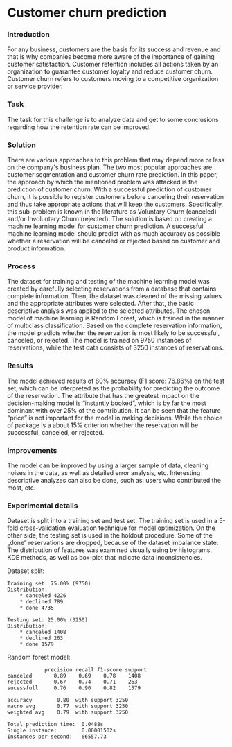 # Customer churn prediction

### Introduction
For any business, customers are the basis for its success and revenue and that is why companies become more aware of the importance of gaining customer satisfaction. Customer retention includes all actions taken by an organization to guarantee customer loyalty and reduce customer churn. Customer churn refers to customers moving to a competitive organization or service provider.

### Task
The task for this challenge is to analyze data and get to some conclusions regarding how the retention rate can be improved.

### Solution
There are various approaches to this problem that may depend more or less on the company's business plan. The two most popular approaches are customer segmentation and customer churn rate prediction. In this paper, the approach by which the mentioned problem was attacked is the prediction of customer churn. With a successful prediction of customer churn, it is possible to register customers before canceling their reservation and thus take appropriate actions that will keep the customers. Specifically, this sub-problem is known in the literature as Voluntary Churn (canceled) and/or Involuntary Churn (rejected).
The solution is based on creating a machine learning model for customer churn prediction. A successful machine learning model should predict with as much accuracy as possible whether a reservation will be canceled or rejected based on customer and product information.

### Process
The dataset for training and testing of the machine learning model was created by carefully selecting reservations from a database that contains complete information. Then, the dataset was cleaned of the missing values and the appropriate attributes were selected. After that, the basic descriptive analysis was applied to the selected attributes. The chosen model of machine learning is Random Forest, which is trained in the manner of multiclass classification. Based on the complete reservation information, the model predicts whether the reservation is most likely to be successful, canceled, or rejected. The model is trained on 9750 instances of reservations, while the test data consists of 3250 instances of reservations. 

### Results
The model achieved results of 80% accuracy (F1 score: 76.86%) on the test set, which can be interpreted as the probability for predicting the outcome of the reservation. The attribute that has the greatest impact on the decision-making model is “instantly booked”, which is by far the most dominant with over 25% of the contribution. It can be seen that the feature “price” is not important for the model in making decisions. While the choice of package is a about 15% criterion whether the reservation will be successful, canceled, or rejected.

### Improvements
The model can be improved by using a larger sample of data, cleaning noises in the data, as well as detailed error analysis, etc. Interesting descriptive analyzes can also be done, such as: users who contributed the most, etc.

### Experimental details

Dataset is split into a training set and test set. The training set is used in a 5-fold cross-validation evaluation technique for model optimization. On the other side, the testing set is used in the holdout procedure. Some of the „done“ reservations are dropped, because of the dataset imbalance state. The distribution of features was examined visually using by histograms, KDE methods, as well as box-plot that indicate data inconsistencies.

Dataset split:

    Training set: 75.00% (9750)
    Distribution:
        * canceled 4226
        * declined 789
        * done 4735

    Testing set: 25.00% (3250)
    Distribution:
        * canceled 1408
        * declined 263
        * done 1579

Random forest model:

                precision recall f1-score support
    canceled       0.89    0.69    0.78    1408
    rejected       0.67    0.74    0.71    263
    sucessfull     0.76    0.90    0.82    1579

    accuracy        0.80  with support 3250          
    macro avg       0.77  with support 3250  
    weighted avg    0.79  with support 3250

    Total prediction time:  0.0488s
    Single instance:        0.00001502s
    Instances per second:   66557.73
